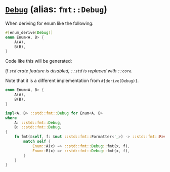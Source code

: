 # [`Debug`](https://doc.rust-lang.org/std/fmt/trait.Debug.html) (alias: `fmt::Debug`)

When deriving for enum like the following:

```rust
#[enum_derive(Debug)]
enum Enum<A, B> {
    A(A),
    B(B),
}
```

Code like this will be generated:

*If `std` crate feature is disabled, `::std` is replaced with `::core`.*

Note that it is a different implementation from `#[derive(Debug)]`.

```rust
enum Enum<A, B> {
    A(A),
    B(B),
}

impl<A, B> ::std::fmt::Debug for Enum<A, B>
where
    A: ::std::fmt::Debug,
    B: ::std::fmt::Debug,
{
    fn fmt(&self, f: &mut ::std::fmt::Formatter<'_>) -> ::std::fmt::Result {
        match self {
            Enum::A(x) => ::std::fmt::Debug::fmt(x, f),
            Enum::B(x) => ::std::fmt::Debug::fmt(x, f),
        }
    }
}
```
